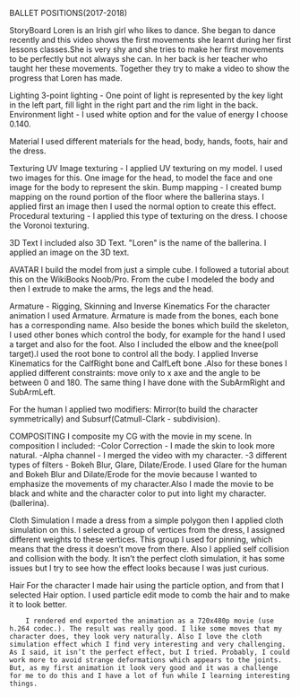 ﻿BALLET POSITIONS(2017-2018)


StoryBoard
Loren is an Irish girl who likes to dance. She began to dance recently and this video shows the first movements she learnt during her first lessons classes.She is very shy and she tries to make her first movements to be perfectly but not always she can. In her back is her teacher who taught her these movements. Together they try to make a video to show the progress that Loren has made.


Lighting
3-point lighting - One point of light is represented by the key light in the left part, fill light in the right part and the rim light in the back.
Environment light - I used white option and for the value of energy I choose 0.140.


Material 
I used different materials for the head, body, hands, foots, hair and the dress.


Texturing
UV Image texturing - I applied UV texturing on my model. I used two images for this. One image for the head, to model the face and one image for the body to represent the skin.
                  Bump mapping - I created bump mapping on the round portion of the floor where the ballerina stays. I applied first an image then I used the normal option to create this effect.
Procedural texturing - I applied this type of texturing on the dress. I choose the Voronoi texturing.


3D Text 
 I included also 3D Text. "Loren" is the name of the ballerina. I applied an image on the 3D text.


AVATAR
I build the model from just a simple cube. I followed a tutorial about this on the WikiBooks Noob/Pro. From the cube I modeled the body and then I extrude to make the arms, the legs and the head. 


Armature - Rigging, Skinning and Inverse Kinematics
For the character animation I used Armature. Armature is made from the bones, each bone has a corresponding name. Also beside the bones which build the skeleton, I used other bones which control the body, for example for the hand I used a target and also for the foot. Also I included the elbow and the knee(poll target).I used the root bone to control all the body. I applied Inverse Kinematics for the CalfRight bone and CalfLeft bone .Also for these bones I applied different constraints: move only to x axe and the angle to be between 0 and 180. The same thing I have done with the SubArmRight and SubArmLeft.


For the human I applied two modifiers: Mirror(to build the character symmetrically)  and Subsurf(Catmull-Clark - subdivision).


COMPOSITING
I composite my CG with the movie in my scene. In composition I included: 
-Color Correction - I made the skin to look more natural.
-Alpha channel - I merged the video with my character.
-3 different types of filters - Bokeh Blur, Glare, Dilate/Erode. I used Glare for the human and Bokeh Blur and Dilate/Erode for the movie because I wanted to emphasize the movements of my character.Also I made the movie to be black and white and the character color to put into light my character.(ballerina). 






Cloth Simulation 
 I made a dress from a simple polygon then I applied cloth simulation on this. I selected a group of vertices from the dress, I assigned different weights to these vertices. This group I used for pinning, which means that the dress it doesn’t move from there. Also I applied self collision and collision with the body. It isn’t the perfect cloth simulation, it has some issues but I try to see how the effect looks because I was just curious. 


Hair 
For the character I made hair using the particle option, and from that I selected Hair option. I used particle edit mode to comb the hair and to make it to look better.


        I rendered end exported the animation as a 720x480p movie (use h.264 codec.). The result was really good. I like some moves that my character does, they look very naturally. Also I love the cloth simulation effect which I find very interesting and very challenging. As I said, it isn’t the perfect effect, but I tried. Probably, I could work more to avoid strange deformations which appears to the joints. But, as my first animation it look very good and it was a challenge for me to do this and I have a lot of fun while I learning interesting things.
